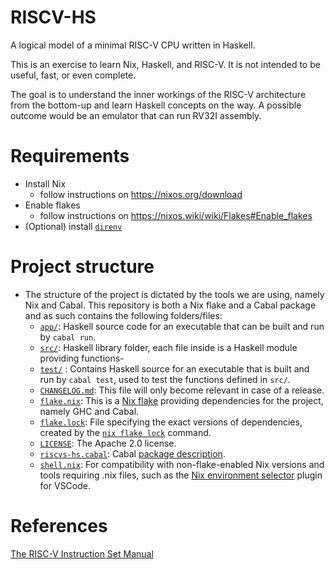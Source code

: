 # RISCV-HS

A logical model of a minimal RISC-V CPU written in Haskell.

This is an exercise to learn Nix, Haskell, and RISC-V.
It is not intended to be useful, fast, or even complete.

The goal is to understand the inner workings of the RISC-V architecture from the bottom-up and learn Haskell concepts on the way.
A possible outcome would be an emulator that can run RV32I assembly.

# Requirements

- Install Nix
  - follow instructions on https://nixos.org/download
- Enable flakes
  - follow instructions on https://nixos.wiki/wiki/Flakes#Enable_flakes
- (Optional) install [`direnv`](https://direnv.net)

# Project structure
- The structure of the project is dictated by the tools we are using, namely Nix and Cabal. This repository is both a Nix flake and a Cabal package and as such contains the following folders/files:
  - [`app/`](/app): Haskell source code for an executable that can be built and run by `cabal run`.
  - [`src/`](/src): Haskell library folder, each file inside is a Haskell module providing functions-
  - [`test/`](/test) : Contains Haskell source for an executable that is built and run by `cabal test`, used to test the functions defined in `src/`.
  - [`CHANGELOG.md`](CHANGELOG.md): This file will only become relevant in case of a release.
  - [`flake.nix`](flake.nix): This is a [Nix flake](https://nixos.wiki/wiki/Flakes) providing dependencies for the project, namely GHC and Cabal.
  - [`flake.lock`](flake.lock): File specifying the exact versions of dependencies, created by the [`nix flake lock`](https://nixos.org/manual/nix/stable/command-ref/new-cli/nix3-flake-lock.html) command. 
  - [`LICENSE`](LICENSE): The Apache 2.0 license.
  - [`riscvs-hs.cabal`](riscvs-hs.cabal): Cabal [package description](https://cabal.readthedocs.io/en/3.4/cabal-package.html).
  - [`shell.nix`](shell.nix): For compatibility with non-flake-enabled Nix versions and tools requiring .nix files, such as the [Nix environment selector](https://github.com/arrterian/nix-env-selector) plugin for VSCode.

# References

[The RISC-V Instruction Set Manual](https://riscv.org/wp-content/uploads/2017/05/riscv-spec-v2.2.pdf)
